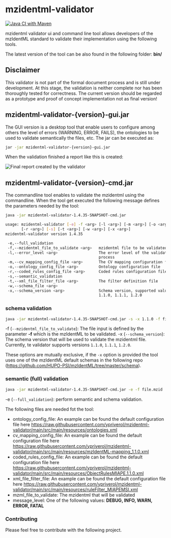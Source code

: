 # mzidentml-validator

[![Java CI with Maven](https://github.com/ypriverol/mzidentml-validator/actions/workflows/maven.yml/badge.svg)](https://github.com/ypriverol/mzidentml-validator/actions/workflows/maven.yml)

mzidentml validator ui and command line tool allows developers of the mzIdentML standard to validate their implementation using the following tools.

The latest version of the tool can be also found in the following folder: **bin/**

Disclaimer
----------
This validator is not part of the formal document process and is still under development.
At this stage, the validation is neither complete nor has been thoroughly tested for correctness.
The current version should be regarded as a prototype and proof of concept implementation not as final version!

## mzidentml-validator-{version}-gui.jar 

The GUI version is a desktop tool that enable users to configure among others the level of errors (WARNING, ERROR, FAILS), the ontologies to be used to validate semantically the files, etc. The jar can be executed as: 

```bash
jar -jar mzidentml-validator-{version}-gui.jar 
```

When the validation finished a report like this is created: 

![Final report created by the validator](https://github.com/ypriverol/mzidentml-validator/raw/main/docs/screen-report-gui.png)

## mzidentml-validator-{version}-cmd.jar 

The commandline tool enables to validate the mzidentml using the commandline. When the tool get executed the following message defines the parameters needed by the tool: 

```bash 
java -jar mzidentml-validator-1.4.35-SNAPSHOT-cmd.jar

usage: mzidentml-validator [-e] -f <arg> [-l <arg>] [-m <arg>] [-o <arg>]
       [-r <arg>] [-s] [-t <arg>] [-w <arg>] [-x <arg>]
mzidentml-validator version 1.4.35

 -e,--full_validation
 -f,--mzidentml_file_to_validate <arg>   mzidentml file to be validated
 -l,--error_level <arg>                  The error level of the validation
                                         process
 -m,--cv_mapping_config_file <arg>       The CV mapping configuration file
 -o,--ontology_config_file <arg>         Ontology configuration file
 -r,--coded_rules_config_file <arg>      Coded rules configuration file
 -s,--semantic_validation
 -t,--xml_file_filter_file <arg>         The filter definition file
 -w,--schema_file <arg>
 -x,--schema_version <arg>               Schema version, supported values
                                         1.1.0, 1.1.1, 1.2.0

```
### schema validation

```bash
java -jar mzidentml-validator-1.4.35-SNAPSHOT-cmd.jar -s -x 1.1.0 -f file.mzid
```

-f (`--mzidentml_file_to_validate`): The file input is defined by the parameter **-f** which is the mzIdentML to be validated. 
-x (`--schema_version`): The schema version that will be used to validate the mzidentml file. Currently, te validator supports versions `1.1.0`, `1.1.1`, `1.2.0`. 

These options are mutually exclusive, if the `-x` option is provided the tool uses one of the mzIdentML default schemas in the following repo (https://github.com/HUPO-PSI/mzIdentML/tree/master/schema).  

### semantic (full) validation 

```bash
java -jar mzidentml-validator-1.4.35-SNAPSHOT-cmd.jar -e -f file.mzid
```

-e (`--full_validation`): perform semantic and schema validation. 

The following files are needed fot the tool: 
- ontology_config_file: An example can be found the default configuration file here https://raw.githubusercontent.com/ypriverol/mzidentml-validator/main/src/main/resources/ontologies.xml
- cv_mapping_config_file: An example can be found the default configuration file here https://raw.githubusercontent.com/ypriverol/mzidentml-validator/main/src/main/resources/mzIdentML-mapping_1.1.0.xml
- coded_rules_config_file: An example can be found the default configuration file here https://raw.githubusercontent.com/ypriverol/mzidentml-validator/main/src/main/resources/ObjectRulesMIAPE.1.1.0.xml
- xml_file_filter_file: An example can be found the default configuration file here https://raw.githubusercontent.com/ypriverol/mzidentml-validator/main/src/main/resources/ruleFilter_MIAPEMSI.xml
- mzml_file_to_validate: The mzidentml that will be validated
- message_level: One of the following values: **DEBUG, INFO, WARN, ERROR, FATAL**

### Contributing

Please feel free to contribute with the following project. 